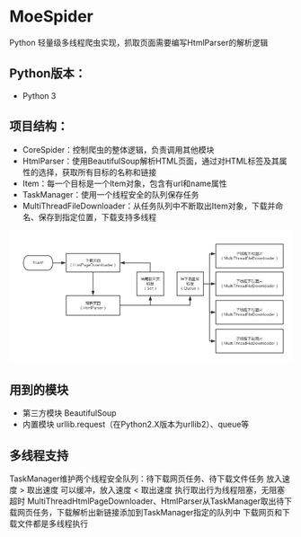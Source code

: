 # MoeSpider
Python 轻量级多线程爬虫实现，抓取页面需要编写HtmlParser的解析逻辑

## Python版本：
 - Python 3

## 项目结构：
 - CoreSpider：控制爬虫的整体逻辑，负责调用其他模块
 - HtmlParser：使用BeautifulSoup解析HTML页面，通过对HTML标签及其属性的选择，获取所有目标的名称和链接
 - Item：每一个目标是一个Item对象，包含有url和name属性
 - TaskManager：使用一个线程安全的队列保存任务
 - MultiThreadFileDownloader：从任务队列中不断取出Item对象，下载并命名、保存到指定位置，下载支持多线程

![项目结构](./document/crawler-infrastructure.png)

## 用到的模块
 - 第三方模块 BeautifulSoup
 - 内置模块 urllib.request（在Python2.X版本为urllib2）、queue等

## 多线程支持
TaskManager维护两个线程安全队列：待下载网页任务、待下载文件任务
放入速度 > 取出速度 可以缓冲，放入速度 < 取出速度 执行取出行为线程阻塞，无阻塞超时
MultiThreadHtmlPageDownloader、HtmlParser从TaskManager取出待下载网页任务，下载解析出新链接添加到TaskManager指定的队列中
下载网页和下载文件都是多线程执行